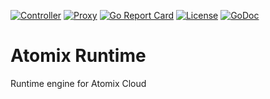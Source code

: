 [![Controller](https://github.com/atomix/runtime/actions/workflows/controller.build.yml/badge.svg)](https://github.com/atomix/runtime/actions/workflows/controller.build.yml)
[![Proxy](https://github.com/atomix/runtime/actions/workflows/proxy.build.yml/badge.svg)](https://github.com/atomix/runtime/actions/workflows/proxy.build.yml)
[![Go Report Card](https://goreportcard.com/badge/github.com/atomix/runtime)](https://goreportcard.com/report/github.com/atomix/runtime)
[![License](https://img.shields.io/badge/License-Apache%202.0-blue.svg)](https://github.com/gojp/goreportcard/blob/master/LICENSE)
[![GoDoc](https://godoc.org/github.com/atomix/runtime?status.svg)](https://godoc.org/github.com/atomix/runtime)

# Atomix Runtime
Runtime engine for Atomix Cloud
